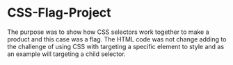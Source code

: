 # CSS-Flag-Project
The purpose was to show how CSS selectors work together to make a product and this case was a flag. The HTML code was not change adding to the challenge of using CSS with targeting a specific element to style and as an example will targeting a child selector.
